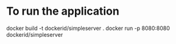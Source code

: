# To run the application
docker build -t dockerid/simpleserver .
docker run -p 8080:8080 dockerid/simpleserver